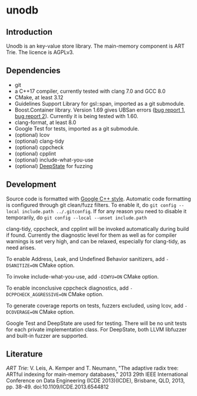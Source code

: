 # unodb

## Introduction

Unodb is an key-value store library. The main-memory component is ART
Trie. The licence is AGPLv3.

## Dependencies
*   git
*   a C++17 compiler, currently tested with clang 7.0 and GCC 8.0
*   CMake, at least 3.12
*   Guidelines Support Library for gsl::span, imported as a git
    submodule.
*   Boost.Container library. Version 1.69 gives UBSan errors
    ([bug report 1][boostub1], [bug report 2][boostub2]). Currently it
    is being tested with 1.60.
*   clang-format, at least 8.0
*   Google Test for tests, imported as a git submodule.
*   (optional) lcov
*   (optional) clang-tidy
*   (optional) cppcheck
*   (optional) cpplint
*   (optional) include-what-you-use
*   (optional) [DeepState][deepstate] for fuzzing

## Development

Source code is formatted with [Google C++ style][gc++style]. Automatic
code formatting is configured through git clean/fuzz filters. To
enable it, do `git config --local include.path ../.gitconfig`. If for
any reason you need to disable it temporarily, do `git config --local
--unset include.path`

clang-tidy, cppcheck, and cpplint will be invoked automatically during
build if found. Currently the diagnostic level for them as well as for
compiler warnings is set very high, and can be relaxed, especially for
clang-tidy, as need arises.

To enable Address, Leak, and Undefined Behavior sanitizers, add
`-DSANITIZE=ON` CMake option.

To invoke include-what-you-use, add `-DIWYU=ON` CMake option.

To enable inconclusive cppcheck diagnostics, add
`-DCPPCHECK_AGGRESSIVE=ON` CMake option.

To generate coverage reports on tests, fuzzers excluded, using lcov,
add `-DCOVERAGE=ON` CMake option.

Google Test and DeepState are used for testing. There will be no unit
tests for each private implementation class. For DeepState, both
LLVM libfuzzer and built-in fuzzer are supported.

## Literature

*ART Trie*: V. Leis, A. Kemper and T. Neumann, "The adaptive radix tree:
ARTful indexing for main-memory databases," 2013 29th IEEE
International Conference on Data Engineering (ICDE 2013)(ICDE),
Brisbane, QLD, 2013, pp. 38-49.
doi:10.1109/ICDE.2013.6544812

[boostub1]: https://gcc.gnu.org/bugzilla/show_bug.cgi?id=80963

[boostub2]: https://bugs.llvm.org/show_bug.cgi?id=39191

[gc++style]: https://google.github.io/styleguide/cppguide.html "Google C++ Style Guide"

[deepstate]: https://github.com/trailofbits/deepstate "DeepState on GitHub"
